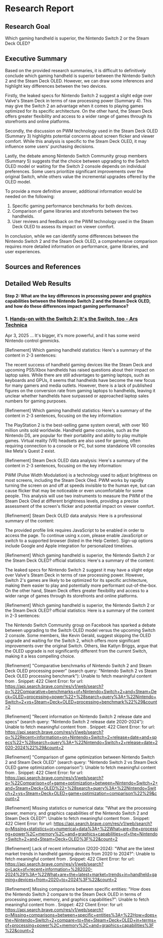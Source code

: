 # Research Report

## Research Goal
Which gaming handheld is superior, the Nintendo Switch 2 or the Steam Deck OLED?

## Executive Summary
Based on the provided research summaries, it is difficult to definitively conclude which gaming handheld is superior between the Nintendo Switch 2 and the Steam Deck OLED. However, we can draw some inferences and highlight key differences between the two devices.

Firstly, the leaked specs for Nintendo Switch 2 suggest a slight edge over Valve's Steam Deck in terms of raw processing power (Summary 4). This may give the Switch 2 an advantage when it comes to playing games optimized for its specific architecture. On the other hand, the Steam Deck offers greater flexibility and access to a wider range of games through its storefronts and online platforms.

Secondly, the discussion on PWM technology used in the Steam Deck OLED (Summary 3) highlights potential concerns about screen flicker and viewer comfort. While this analysis is specific to the Steam Deck OLED, it may influence some users' purchasing decisions.

Lastly, the debate among Nintendo Switch Community group members (Summary 5) suggests that the choice between upgrading to the Switch OLED model or waiting for the Switch 2 console depends on individual preferences. Some users prioritize significant improvements over the original Switch, while others value the incremental upgrades offered by the OLED model.

To provide a more definitive answer, additional information would be needed on the following:

1. Specific gaming performance benchmarks for both devices.
2. Comparison of game libraries and storefronts between the two handhelds.
3. User reviews and feedback on the PWM technology used in the Steam Deck OLED to assess its impact on viewer comfort.

In conclusion, while we can identify some differences between the Nintendo Switch 2 and the Steam Deck OLED, a comprehensive comparison requires more detailed information on performance, game libraries, and user experiences.

## Sources and References

## Detailed Web Results
#### Step 2: What are the key differences in processing power and graphics capabilities between the Nintendo Switch 2 and the Steam Deck OLED, and how do these differences impact gaming performance?
### 1. [Hands-on with the Switch 2: It's the Switch, too - Ars Technica](https://arstechnica.com/gaming/2025/04/hands-on-with-the-switch-2-its-the-switch-too/)
Apr 3, 2025 ... It's bigger, it's more powerful, and it has some weird Nintendo control gimmicks.

[Refinement] Which gaming handheld statistics: Here's a summary of the content in 2-3 sentences:

The recent success of handheld gaming devices like the Steam Deck and upcoming PS5/Xbox handhelds has raised questions about their impact on laptop sales. While there are still advantages to gaming laptops, such as keyboards and GPUs, it seems that handhelds have become the new focus for many gamers and media outlets. However, there is a lack of published figures on the conversion rate from gaming laptops to handhelds, leaving it unclear whether handhelds have surpassed or approached laptop sales numbers for gaming purposes.

[Refinement] Which gaming handheld statistics: Here's a summary of the content in 2-3 sentences, focusing on the key information:

The PlayStation 2 is the best-selling game system overall, with over 160 million units sold worldwide. Handheld game consoles, such as the Nintendo DS, are popular for their portability and ability to play multiple games. Virtual reality (VR) headsets are also used for gaming, often requiring connection to a console or PC, but some standalone VR consoles like Meta's Quest 2 exist.

[Refinement] Steam Deck OLED data analysis: Here's a summary of the content in 2-3 sentences, focusing on the key information:

PWM (Pulse Width Modulation) is a technology used to adjust brightness on most screens, including the Steam Deck Oled. PWM works by rapidly turning the screen on and off at speeds invisible to the human eye, but can cause flicker that may be noticeable or even uncomfortable for some people. This analysis will use two instruments to measure the PWM of the Steam Deck Oled at different brightness levels, providing a precise assessment of the screen's flicker and potential impact on viewer comfort.

[Refinement] Steam Deck OLED data analysis: Here is a professional summary of the content:

The provided profile link requires JavaScript to be enabled in order to access the page. To continue using x.com, please enable JavaScript or switch to a supported browser (listed in the Help Center). Sign-up options include Google and Apple integration for personalized timelines.

[Refinement] Which gaming handheld is superior, the Nintendo Switch 2 or the Steam Deck OLED? official statistics: Here's a summary of the content:

The leaked specs for Nintendo Switch 2 suggest it may have a slight edge over Valve's Steam Deck in terms of raw processing power. However, Switch 2's games are likely to be optimized for its specific architecture, making them easier to play and potentially more performant out-of-the-box. On the other hand, Steam Deck offers greater flexibility and access to a wider range of games through its storefronts and online platforms.

[Refinement] Which gaming handheld is superior, the Nintendo Switch 2 or the Steam Deck OLED? official statistics: Here is a summary of the content in 2-3 sentences:

The Nintendo Switch Community group on Facebook has sparked a debate between upgrading to the Switch OLED model versus the upcoming Switch 2 console. Some members, like Kevin Gerald, suggest skipping the OLED upgrade and waiting for the Switch 2, which offers more significant improvements over the original Switch. Others, like Katlyn Briggs, argue that the OLED upgrade is not significantly different from the current Switch, making it a less compelling choice.

[Refinement] "Comparative benchmarks of Nintendo Switch 2 and Steam Deck OLED processing power" (search query: "Nintendo Switch 2 vs Steam Deck OLED processing benchmark"): Unable to fetch meaningful content from . Snippet: 422 Client Error:  for url: https://api.search.brave.com/res/v1/web/search?q=%22Comparative+benchmarks+of+Nintendo+Switch+2+and+Steam+Deck+OLED+processing+power%22+%28search+query%3A+%22Nintendo+Switch+2+vs+Steam+Deck+OLED+processing+benchmark%22%29&count=2

[Refinement] "Recent information on Nintendo Switch 2 release date and specs" (search query: "Nintendo Switch 2 release date 2020-2024"): Unable to fetch meaningful content from . Snippet: 422 Client Error:  for url: https://api.search.brave.com/res/v1/web/search?q=%22Recent+information+on+Nintendo+Switch+2+release+date+and+specs%22+%28search+query%3A+%22Nintendo+Switch+2+release+date+2020-2024%22%29&count=2

[Refinement] "Comparison of game optimization between Nintendo Switch 2 and Steam Deck OLED" (search query: "Nintendo Switch 2 vs Steam Deck OLED game optimization comparison"): Unable to fetch meaningful content from . Snippet: 422 Client Error:  for url: https://api.search.brave.com/res/v1/web/search?q=%22Comparison+of+game+optimization+between+Nintendo+Switch+2+and+Steam+Deck+OLED%22+%28search+query%3A+%22Nintendo+Switch+2+vs+Steam+Deck+OLED+game+optimization+comparison%22%29&count=2

[Refinement] Missing statistics or numerical data: "What are the processing power, memory, and graphics capabilities of the Nintendo Switch 2 and Steam Deck OLED?": Unable to fetch meaningful content from . Snippet: 422 Client Error:  for url: https://api.search.brave.com/res/v1/web/search?q=Missing+statistics+or+numerical+data%3A+%22What+are+the+processing+power%2C+memory%2C+and+graphics+capabilities+of+the+Nintendo+Switch+2+and+Steam+Deck+OLED%3F%22&count=2

[Refinement] Lack of recent information (2020-2024): "What are the latest market trends in handheld gaming devices from 2020 to 2024?": Unable to fetch meaningful content from . Snippet: 422 Client Error:  for url: https://api.search.brave.com/res/v1/web/search?q=Lack+of+recent+information+%282020-2024%29%3A+%22What+are+the+latest+market+trends+in+handheld+gaming+devices+from+2020+to+2024%3F%22&count=2

[Refinement] Missing comparisons between specific entities: "How does the Nintendo Switch 2 compare to the Steam Deck OLED in terms of processing power, memory, and graphics capabilities?": Unable to fetch meaningful content from . Snippet: 422 Client Error:  for url: https://api.search.brave.com/res/v1/web/search?q=Missing+comparisons+between+specific+entities%3A+%22How+does+the+Nintendo+Switch+2+compare+to+the+Steam+Deck+OLED+in+terms+of+processing+power%2C+memory%2C+and+graphics+capabilities%3F%22&count=2

